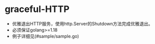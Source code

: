 # graceful-HTTP 

* 优雅退出HTTP服务，使用http.Server的Shutdown方法完成优雅退出。
* 必须保证golang>=1.18
* 例子详细见(#sample/sample.go)

